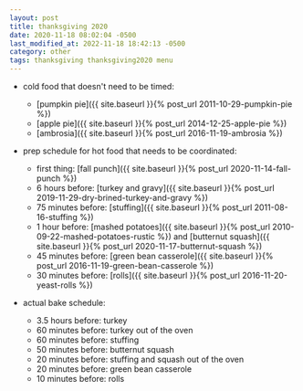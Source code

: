 ```yaml
---
layout: post
title: thanksgiving 2020
date: 2020-11-18 08:02:04 -0500
last_modified_at: 2022-11-18 18:42:13 -0500
category: other
tags: thanksgiving thanksgiving2020 menu
---
```


* cold food that doesn't need to be timed:
  * [pumpkin pie]({{ site.baseurl }}{% post_url 2011-10-29-pumpkin-pie %})
  * [apple pie]({{ site.baseurl }}{% post_url 2014-12-25-apple-pie %})
  * [ambrosia]({{ site.baseurl }}{% post_url 2016-11-19-ambrosia %})

* prep schedule for hot food that needs to be coordinated:
  * first thing: [fall punch]({{ site.baseurl }}{% post_url 2020-11-14-fall-punch %})
  * 6 hours before: [turkey and gravy]({{ site.baseurl }}{% post_url 2019-11-29-dry-brined-turkey-and-gravy %})
  * 75 minutes before: [stuffing]({{ site.baseurl }}{% post_url 2011-08-16-stuffing %})
  * 1 hour before: [mashed potatoes]({{ site.baseurl }}{% post_url 2010-09-22-mashed-potatoes-rustic %}) and  [butternut squash]({{ site.baseurl }}{% post_url 2020-11-17-butternut-squash %})
  * 45 minutes before: [green bean casserole]({{ site.baseurl }}{% post_url 2016-11-19-green-bean-casserole %})
  * 30 minutes before: [rolls]({{ site.baseurl }}{% post_url 2016-11-20-yeast-rolls %})

* actual bake schedule:
  * 3.5 hours before: turkey
  * 60 minutes before: turkey out of the oven
  * 60 minutes before: stuffing
  * 50 minutes before: butternut squash
  * 20 minutes before: stuffing and squash out of the oven
  * 20 minutes before: green bean casserole
  * 10 minutes before: rolls
